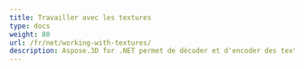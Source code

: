 ```yaml
---
title: Travailler avec les textures
type: docs
weight: 80
url: /fr/net/working-with-textures/
description: Aspose.3D for .NET permet de décoder et d'encoder des textures en utilisant des codecs externes.
---
```

